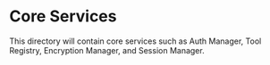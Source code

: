 # Core Services

This directory will contain core services such as Auth Manager, Tool Registry, Encryption Manager, and Session Manager. 